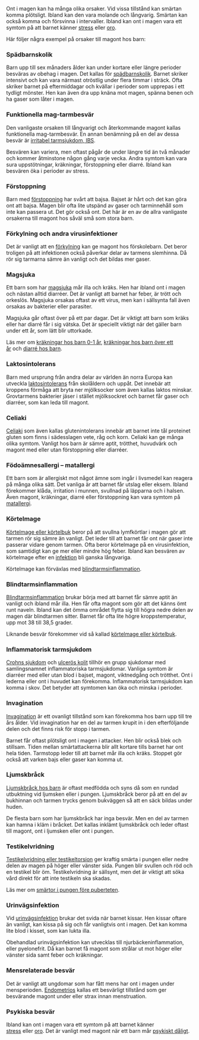 Ont i magen kan ha många olika orsaker. Vid vissa tillstånd kan smärtan komma plötsligt. Ibland kan den vara molande och långvarig. Smärtan kan också komma och försvinna i intervaller. Ibland kan ont i magen vara ett symtom på att barnet känner [stress](https://www.1177.se/barn--gravid/nar-familjelivet-ar-svart/nar-barn-mar-daligt/stress-hos-barn/) eller [oro](https://www.1177.se/barn--gravid/nar-familjelivet-ar-svart/nar-barn-mar-daligt/nar-barn-mar-psykiskt-daligt/).

Här följer några exempel på orsaker till magont hos barn:

### Spädbarnskolik

Barn upp till sex månaders ålder kan under kortare eller längre perioder besväras av obehag i magen. Det kallas för [spädbarnskolik](https://www.1177.se/barn--gravid/vanliga-besvar-och-sjukdomar-hos-barn/spadbarnskolik/). Barnet skriker intensivt och kan vara närmast otröstlig under flera timmar i sträck. Ofta skriker barnet på eftermiddagar och kvällar i perioder som upprepas i ett tydligt mönster. Hen kan även dra upp knäna mot magen, spänna benen och ha gaser som låter i magen.

### Funktionella mag-tarmbesvär

Den vanligaste orsaken till långvarigt och återkommande magont kallas funktionella mag-tarmbesvär. En annan benämning på en del av dessa besvär är [irritabel tarmsjukdom, IBS](https://www.1177.se/sjukdomar--besvar/mage-och-tarm/tarmbesvar/ibs--kanslig-tarm/).

Besvären kan variera, men oftast pågår de under längre tid än två månader och kommer åtminstone någon gång varje vecka. Andra symtom kan vara sura uppstötningar, kräkningar, förstoppning eller diarré. Ibland kan besvären öka i perioder av stress.

### Förstoppning

Barn med [förstoppning](https://www.1177.se/sjukdomar--besvar/mage-och-tarm/diarre-forstoppning-och-blod-i-avforingen/forstoppning-hos-barn/) har svårt att bajsa. Bajset är hårt och det kan göra ont att bajsa. Magen blir ofta lite utspänd av gaser och tarminnehåll som inte kan passera ut. Det gör också ont. Det här är en av de allra vanligaste orsakerna till magont hos såväl små som stora barn.

### Förkylning och andra virusinfektioner

Det är vanligt att en [förkylning](https://www.1177.se/sjukdomar--besvar/infektioner/forkylning-och-influensa/forkylning/) kan ge magont hos förskolebarn. Det beror troligen på att infektionen också påverkar delar av tarmens slemhinna. Då rör sig tarmarna sämre än vanligt och det bildas mer gaser.

### Magsjuka

Ett barn som har [magsjuka](https://www.1177.se/sjukdomar--besvar/mage-och-tarm/magsjuka-och-krakningar/magsjuka-hos-sma-barn/) mår illa och kräks. Hen har ibland ont i magen och nästan alltid diarréer. Det är vanligt att barnet har feber, är trött och orkeslös. Magsjuka orsakas oftast av ett virus, men kan i sällsynta fall även orsakas av bakterier eller parasiter.

Magsjuka går oftast över på ett par dagar. Det är viktigt att barn som kräks eller har diarré får i sig vätska. Det är speciellt viktigt när det gäller barn under ett år, som lätt blir uttorkade.

Läs mer om [kräkningar hos barn 0-1 år](https://www.1177.se/barn--gravid/vanliga-besvar-och-sjukdomar-hos-barn/krakningar-hos-barn-0-1-ar/), [kräkningar hos barn över ett år](https://www.1177.se/barn--gravid/vanliga-besvar-och-sjukdomar-hos-barn/krakningar-hos-barn-over-ett-ar/) och [diarré hos barn](https://www.1177.se/sjukdomar--besvar/mage-och-tarm/diarre-forstoppning-och-blod-i-avforingen/diarre-hos-barn/).

### Laktosintolerans

Barn med ursprung från andra delar av världen än norra Europa kan utveckla [laktosintolerans](https://www.1177.se/sjukdomar--besvar/allergier-och-overkanslighet/laktosintolerans/) från skolåldern och uppåt. Det innebär att kroppens förmåga att bryta ner mjölksocker som även kallas laktos minskar. Grovtarmens bakterier jäser i stället mjölksockret och barnet får gaser och diarréer, som kan leda till magont.

### Celiaki

[Celiaki](https://www.1177.se/sjukdomar--besvar/allergier-och-overkanslighet/celiaki/celiaki-hos-barn/) som även kallas glutenintolerans innebär att barnet inte tål proteinet gluten som finns i sädesslagen vete, råg och korn. Celiaki kan ge många olika symtom. Vanligt hos barn är sämre aptit, trötthet, huvudvärk och magont med eller utan förstoppning eller diarréer.

### Födoämnesallergi – matallergi

Ett barn som är allergiskt mot något ämne som ingår i livsmedel kan reagera på många olika sätt. Det vanliga är att barnet får utslag eller eksem. Ibland förekommer klåda, irritation i munnen, svullnad på läpparna och i halsen. Även magont, kräkningar, diarré eller förstoppning kan vara symtom på [matallergi](https://www.1177.se/sjukdomar--besvar/allergier-och-overkanslighet/matallergi/).

### Körtelmage

[Körtelmage eller körtelbuk](https://www.1177.se/sjukdomar--besvar/mage-och-tarm/tarmbesvar/kortelmage-hos-barn/) beror på att svullna lymfkörtlar i magen gör att tarmen rör sig sämre än vanligt. Det leder till att barnet får ont när gaser inte passerar vidare genom tarmen. Ofta beror körtelmage på en virusinfektion, som samtidigt kan ge mer eller mindre hög feber. Ibland kan besvären av körtelmage efter en [infektion](https://www.1177.se/sjukdomar--besvar/infektioner/infektion-och-inflammation/) bli ganska långvariga.

Körtelmage kan förväxlas med [blindtarmsinflammation](https://www.1177.se/sjukdomar--besvar/mage-och-tarm/tarmbesvar/blindtarmsinflammation/).

### Blindtarmsinflammation

[Blindtarmsinflammation](https://www.1177.se/sjukdomar--besvar/mage-och-tarm/tarmbesvar/blindtarmsinflammation/) brukar börja med att barnet får sämre aptit än vanligt och ibland mår illa. Hen får ofta magont som gör att det känns ömt runt naveln. Ibland kan det ömma området flytta sig till högra nedre delen av magen där blindtarmen sitter. Barnet får ofta lite högre kroppstemperatur, upp mot 38 till 38,5 grader.

Liknande besvär förekommer vid så kallad [körtelmage eller körtelbuk](https://www.1177.se/sjukdomar--besvar/mage-och-tarm/tarmbesvar/kortelmage-hos-barn/).

### Inflammatorisk tarmsjukdom

[Crohns sjukdom](https://www.1177.se/sjukdomar--besvar/mage-och-tarm/tarmsjukdomar/crohns-sjukdom/) och [ulcerös kolit](https://www.1177.se/sjukdomar--besvar/mage-och-tarm/tarmsjukdomar/ulceros-kolit/) tillhör en grupp sjukdomar med samlingsnamnet inflammatoriska tarmsjukdomar. Vanliga symtom är diarréer med eller utan blod i bajset, magont, viktnedgång och trötthet. Ont i lederna eller ont i huvudet kan förekomma. Inflammatorisk tarmsjukdom kan komma i skov. Det betyder att symtomen kan öka och minska i perioder.

### Invagination

[Invagination](https://www.1177.se/sjukdomar--besvar/mage-och-tarm/tarmbesvar/invagination-hos-barn/) är ett ovanligt tillstånd som kan förekomma hos barn upp till tre års ålder. Vid invagination har en del av tarmen krupit in i den efterföljande delen och det finns risk för stopp i tarmen.

Barnet får oftast plötsligt ont i magen i attacker. Hen blir också blek och stillsam. Tiden mellan smärtattackerna blir allt kortare tills barnet har ont hela tiden. Tarmstopp leder till att barnet mår illa och kräks. Stoppet gör också att varken bajs eller gaser kan komma ut.

### Ljumskbråck

[Ljumskbråck hos barn](https://www.1177.se/sjukdomar--besvar/mage-och-tarm/tarmbesvar/ljumskbrack/) är oftast medfödda och syns då som en rundad utbuktning vid ljumsken eller i pungen. Ljumskbråck beror på att en del av bukhinnan och tarmen trycks genom bukväggen så att en säck bildas under huden.

De flesta barn som har ljumskbråck har inga besvär. Men en del av tarmen kan hamna i kläm i bråcket. Det kallas inklämt ljumskbråck och leder oftast till magont, ont i ljumsken eller ont i pungen.

### Testikelvridning

[Testikelvridning eller testikeltorsion](https://www.1177.se/sjukdomar--besvar/konsorgan/pung-och-testiklar/testikelvridning/) ger kraftig smärta i pungen eller nedre delen av magen på höger eller vänster sida. Pungen blir svullen och röd och en testikel blir öm. Testikelvridning är sällsynt, men det är viktigt att söka vård direkt för att inte testikeln ska skadas.

Läs mer om [smärtor i pungen före puberteten](https://www.1177.se/sjukdomar--besvar/konsorgan/pung-och-testiklar/ont-i-pungen/).

### Urinvägsinfektion

Vid [urinvägsinfektion](https://www.1177.se/sjukdomar--besvar/njurar-och-urinvagar/infektioner-i-njurar-och-urinvagar/urinvagsinfektion-hos-barn/) brukar det svida när barnet kissar. Hen kissar oftare än vanligt, kan kissa på sig och får vanligtvis ont i magen. Det kan komma lite blod i kisset, som kan lukta illa.

Obehandlad urinvägsinfektion kan utvecklas till njurbäckeninflammation, eller pyelonefrit. Då kan barnet få magont som strålar ut mot höger eller vänster sida samt feber och kräkningar.

### Mensrelaterade besvär

Det är vanligt att ungdomar som har fått mens har ont i magen under mensperioden. [Endometrios](https://www.1177.se/sjukdomar--besvar/konsorgan/klada-och-smarta-i-underlivet/endometrios/) kallas ett besvärligt tillstånd som ger besvärande magont under eller strax innan menstruation.

### Psykiska besvär

Ibland kan ont i magen vara ett symtom på att barnet känner [stress](https://www.1177.se/barn--gravid/nar-familjelivet-ar-svart/nar-barn-mar-daligt/stress-hos-barn/) eller [oro](https://www.1177.se/barn--gravid/nar-familjelivet-ar-svart/nar-barn-mar-daligt/nar-barn-mar-psykiskt-daligt/). Det är vanligt med magont när ett barn mår [psykiskt dåligt](https://www.1177.se/barn--gravid/nar-familjelivet-ar-svart/nar-barn-mar-daligt/nar-barn-mar-psykiskt-daligt/).